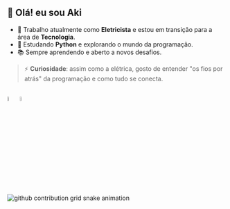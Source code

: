 ## 👋 Olá! eu sou Aki



- 🔭 Trabalho atualmente como **Eletricista** e estou em transição para a área de **Tecnologia**.
- 🐍 Estudando **Python** e explorando o mundo da programação.
- 📚 Sempre aprendendo e aberto a novos desafios.

> ⚡️ **Curiosidade**: assim como a elétrica, gosto de entender "os fios por atrás" da programação e como tudo se conecta.

## 

<div>
<img width="5%" src="https://cdn.jsdelivr.net/gh/devicons/devicon@latest/icons/python/python-original.svg" />
<img width="5%" src="https://cdn.jsdelivr.net/gh/devicons/devicon@latest/icons/html5/html5-original.svg" />
          
</div>

## 
<div>
<picture>
  <source media="(prefers-color-scheme: dark)" srcset="https://raw.githubusercontent.com/YourUser/YourUser/output/github-contribution-grid-snake-dark.svg">
  <source media="(prefers-color-scheme: light)" srcset="https://raw.githubusercontent.com/YourUser/YourUser/output/github-contribution-grid-snake.svg">
  <img alt="github contribution grid snake animation" src="https://raw.githubusercontent.com/YourUser/YourUser/output/github-contribution-grid-snake.svg">
</picture>
</div>
